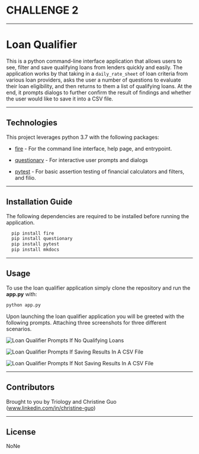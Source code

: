# CHALLENGE 2

---

# Loan Qualifier

This is a python command-line interface application that allows users to see, filter and save qualifying loans from lenders quickly and easily. The application works by that taking in a `daily_rate_sheet` of loan criteria from various loan providers, asks the user a number of questions to evaluate their loan eligibility, and then returns to them a list of qualifying loans. At the end, it prompts dialogs to further confirm the result of findings and whether the user would like to save it into a CSV file. 

---

## Technologies

This project leverages python 3.7 with the following packages:

* [fire](https://github.com/google/python-fire) - For the command line interface, help page, and entrypoint.

* [questionary](https://github.com/tmbo/questionary) - For interactive user prompts and dialogs

* [pytest](https://docs.pytest.org/en/stable/) - For basic assertion testing of financial calculators and filters, and filio.


---

## Installation Guide

The following dependencies are required to be installed before running the application.

```python
  pip install fire
  pip install questionary
  pip install pytest
  pip install mkdocs
```

---

## Usage

To use the loan qualifier application simply clone the repository and run the **app.py** with:

```python
python app.py
```

Upon launching the loan qualifier application you will be greeted with the following prompts. Attaching three screenshots for three different scenarios.

![Loan Qualifier Prompts If No Qualifying Loans](C:\Users\guoyu\OneDrive\Desktop\Christine\Challenge2\Challenge2\images\no_result.PNG)

![Loan Qualifier Prompts If Saving Results In A CSV File](C:\Users\guoyu\OneDrive\Desktop\Christine\Challenge2\Challenge2\images\not_saving_csv.PNG)

![Loan Qualifier Prompts If Not Saving Results In A CSV File](C:\Users\guoyu\OneDrive\Desktop\Christine\Challenge2\Challenge2\images\saving_csv.PNG)


---

## Contributors

Brought to you by Triology and Christine Guo (www.linkedin.com/in/christine-guo)

---

## License

NoNe
